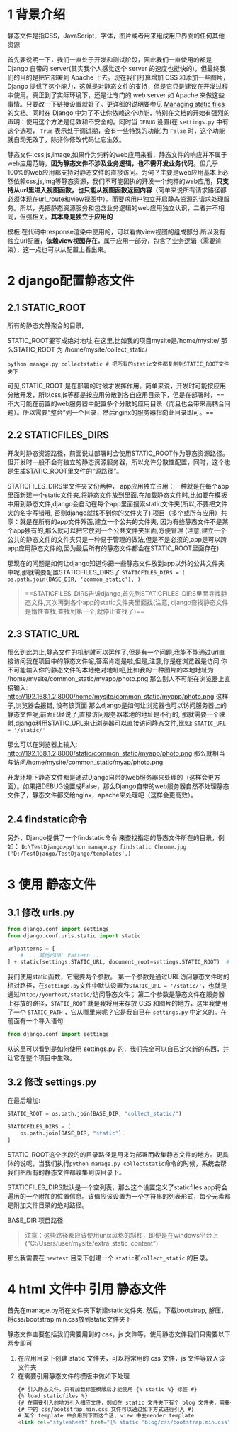 
# 1 背景介绍

静态文件是指CSS，JavaScript，字体，图片或者用来组成用户界面的任何其他资源

首先要说明一下，我们一直处于开发和测试阶段，因此我们一直使用的都是 Django 自带的 server(其实我个人感觉这个 server 的速度也挺快的)，但最终我们的目的是把它部署到 Apache 上去。现在我们打算增加 CSS 和添加一些图片， Django 提供了这个能力，这就是对静态文件的支持，但是它只是建议在开发过程中使用。真正到了实际环境下，还是让专门的 web server 如 Apache 来做这些事情。只要改一下链接设置就好了。更详细的说明要参见 [Managing static files](https://docs.djangoproject.com/en/1.11/howto/static-files/) 的文档。同时在 Django 中为了不让你依赖这个功能，特别在文档的开始有强烈的声明：使用这个方法是低效和不安全的。同时当 `DEBUG` 设置(在 `settings.py` 中有这个选项， `True` 表示处于调试期，会有一些特殊的功能)为 `False` 时，这个功能就自动无效了，除非你修改代码让它生效。


静态文件:css,js,image,如果作为纯粹的web应用来看，静态文件的响应并不属于web应用范畴，**因为静态文件不涉及业务逻辑，也不需开发业务代码**。但几乎100%的web应用都支持对静态文件的直接访问。为何？主要是web应用基本上必然依赖css,js,img等静态资源，我们不可能固执的开发一个纯粹的web应用，**只支持从url里进入视图函数，也只能从视图函数返回内容**（简单来说所有请求路径都必须体现在url_route和view视图中）。而要求用户独立开启静态资源的请求处理服务。所以，先把静态资源服务和包含业务逻辑的web应用独立认识，二者并不相同，但强相关。**其本身是独立于应用的**

模板:在代码中response渲染中使用的，可以看做view视图的组成部分.所以没有独立url配置，**依赖view视图存在**，属于应用一部分，包含了业务逻辑（需要渲染），这一点也可以从配置上看出来。



# 2 django配置静态文件

## 2.1 STATIC_ROOT

所有的静态文静聚合的目录,

STATIC_ROOT要写成绝对地址,在这里,比如我的项目mysite是/home/mysite/ 那么STATIC_ROOT 为 /home/mysite/collect_static/

`python manage.py collectstatic # 把所有的static文件都复制到STATIC_ROOT文件夹下`

可见,STATIC_ROOT 是在部署的时候才发挥作用。简单来说，开发时可能按应用分散开发，所以css,js等都是按应用分散到各自应用目录下，但是在部署时，==不大可能在前置的web服务器中配置多个分散的应用目录（而且也会带来高耦合问题）。所以需要“整合”到一个目录，然后nginx的服务器指向此目录即可。==

## 2.2 STATICFILES_DIRS

开发时静态资源路径，前面说过部署时会使用STATIC_ROOT作为静态资源路径。但开发时一般不会有独立的静态资源服务器，所以允许分散性配置，同时，这个也是生成STATIC_ROOT里文件的“源路径”。


STATICFILES_DIRS里文件夹又份两种， 
app应用独立占用：一种就是在每个app里面新建一个static文件夹,将静态文件放到里面,在加载静态文件时,比如要在模板中用到静态文件,django会自动在每个app里面搜索static文件夹(所以,不要把文件夹的名字写错哦, 否则django就找不到你的文件夹了)
项目（多个或所有应用）共享：就是在所有的app文件外面,建立一个公共的文件夹, 因为有些静态文件不是某个app独有的,那么就可以把它放到一个公共文件夹里面,方便管理
(注意,建立一个公共的静态文件的文件夹只是一种易于管理的做法,但是不是必须的,app是可以跨app应用静态文件的,因为最后所有的静态文件都会在STATIC_ROOT里面存在)   

那现在的问题是如何让django知道你把一些静态文件放到app以外的公共文件夹中呢,那就需要配置STATICFILES_DIRS了
`STATICFILES_DIRS = ( os.path.join(BASE_DIR, 'common_static'), ) `

> ==STATICFILES_DIRS告诉django,首先到STATICFILES_DIRS里面寻找静态文件,其次再到各个app的static文件夹里面找(注意, django查找静态文件是惰性查找,查找到第一个,就停止查找了)==

## 2.3 STATIC_URL

那么到此为止,静态文件的机制就可以运作了,但是有一个问题,我能不能通过url直接访问我在项目中的静态文件呢,答案肯定是啦,但是,注意,你是在浏览器是访问,你不可能输入你的静态文件的本地绝对地址吧,比如我的一种图片的本地地址为 /home/mysite/common_static/myapp/photo.png 那么别人不可能在浏览器上直接输入: http://192.168.1.2:8000/home/mysite/common_static/myapp/photo.png 这样子,浏览器会报错, 没有该页面 那么django是如何让浏览器也可以访问服务器上的静态文件呢,前面已经说了,直接访问服务器本地的地址是不行的, 那就需要一个映射,django利用STATIC_URL来让浏览器可以直接访问静态文件,比如: `STATIC_URL = '/static/' `


那么可以在浏览器上输入: http://192.168.1.2:8000/static/common_static/myapp/photo.png 那么就相当与访问/home/mysite/common_static/myap/photo.png


开发环境下静态文件都是通过Django自带的web服务器来处理的（这样会更方面）。如果把DEBUG设置成False，那么Django自带的web服务器自然不处理静态文件了，静态文件都交给nginx，apache来处理吧（这样会更高效）。



## 2.4 findstatic命令

另外，Django提供了一个findstatic命令 来查找指定的静态文件所在的目录，例如：
`D:\TestDjango>python manage.py findstatic Chrome.jpg ('D:/TestDjango/TestDjango/templates',)`



# 3 使用 静态文件 

## 3.1 修改 urls.py

```python
from django.conf import settings
from django.conf.urls.static import static

urlpatterns = [
    # ... 其他的URL Pattern ...
] + static(settings.STATIC_URL, document_root=settings.STATIC_ROOT)  # 定义了去哪里去找 静态文件 
```

我们使用static函数，它需要两个参数。 
第一个参数是通过URL访问静态文件时的相对路径，在`settings.py`文件中默认设置为`STATIC_URL = '/static/'`，也就是通过`http://yourhost/static/`访问静态文件；
第二个参数是静态文件在服务器上存放的路径，`STATIC_ROOT` 就是我将用来存放 CSS 和图片的地方，这里我使用了一个 `STATIC_PATH` ，它从哪里来呢？它是我自已在 `settings.py` 中定义的。在前面有一个导入语句:

```python
from django.conf import settings
```

从这里可以看到是如何使用 settings.py 的，我们完全可以自已定义新的东西，并让它在整个项目中生效。

## 3.2 修改 settings.py

在最后增加:

```python
STATIC_ROOT = os.path.join(BASE_DIR, "collect_static/")

STATICFILES_DIRS = [
    os.path.join(BASE_DIR, "static"),
]
```

STATIC_ROOT这个字段的的目录路径是用来为部署而收集静态文件的地方。更具体的说呢，当我们执行`python manage.py collectstatic`命令的时候，系统会帮我们把所有的静态文件都收集到该目录下。

STATICFILES_DIRS默认是一个空列表，那么这个设置定义了staticfiles app将会遍历的一个附加的位置信息。该值应该设置为一个字符串的列表形式，每个元素都是附加文件目录的绝对路径。

BASE_DIR 项目路径


> 注意：这些路径都应该使用unix风格的斜杠，即便是在windows平台上("C:/Users/user/mysite/extra_static_content")

那么我需要在 `newtest` 目录下创建一个 `static`和`collect_static` 的目录。


# 4 html 文件中 引用 静态文件


首先在manage.py所在文件夹下新建static文件夹.
然后，下载bootstrap, 解压，将css/bootstrap.min.css放到static文件夹下

静态文件主要包括我们需要用到的 css，js 文件等，使用静态文件我们只需要以下两步即可
1. 在应用目录下创建 static 文件夹，可以将常用的 css 文件，js 文件等放入该文件夹
2. 在需要引用静态文件的模版中做如下处理
   ```html
   {# 引入静态文件，只有加载标签模版后才能使用 {% static %} 标签 #}
   {% load staticfiles %}
   {# 在需要引入的地方引入相应文件，例如在 static 文件夹下有个 blog 文件夹，需要引用其 #}
   {# 中的 css/bootstrap.min.css 文件可以通过如下方式进行引入 #}
   # 某个 template 中会用到下面这个话, view 中去render template
   <link rel="stylesheet" href="{% static 'blog/css/bootstrap.min.css' %}">
```








